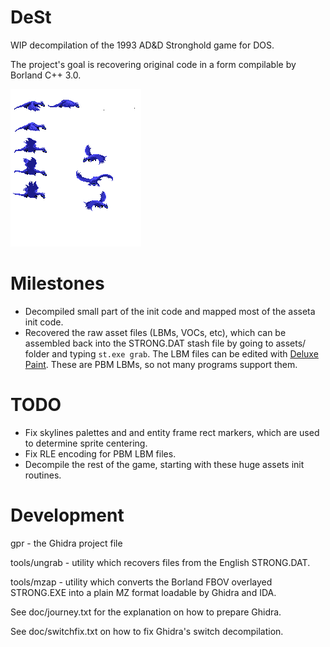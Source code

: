 # DeSt
WIP decompilation of the 1993 AD&D Stronghold game for DOS.

The project's goal is recovering original code in a form compilable by Borland C++ 3.0.

![Dragon Image](https://github.com/NancyAurum/dest/blob/main/dragon.png)


# Milestones
* Decompiled small part of the init code and mapped most of the asseta init code.
* Recovered the raw asset files (LBMs, VOCs, etc), which can be assembled back into the STRONG.DAT stash file by going to assets/ folder and typing `st.exe grab`. The LBM files can be edited with [Deluxe Paint](https://winworldpc.com/product/deluxepaint/2x). These are PBM LBMs, so not many programs support them.


# TODO

* Fix skylines palettes and and entity frame rect markers, which are used to determine sprite centering.
* Fix RLE encoding for PBM LBM files.
* Decompile the rest of the game, starting with these huge assets init routines.


# Development

gpr - the Ghidra project file

tools/ungrab - utility which recovers files from the English STRONG.DAT.

tools/mzap - utility which converts the Borland FBOV overlayed STRONG.EXE into a plain MZ format loadable by Ghidra and IDA.

See doc/journey.txt for the explanation on how to prepare Ghidra.

See doc/switchfix.txt on how to fix Ghidra's switch decompilation.
